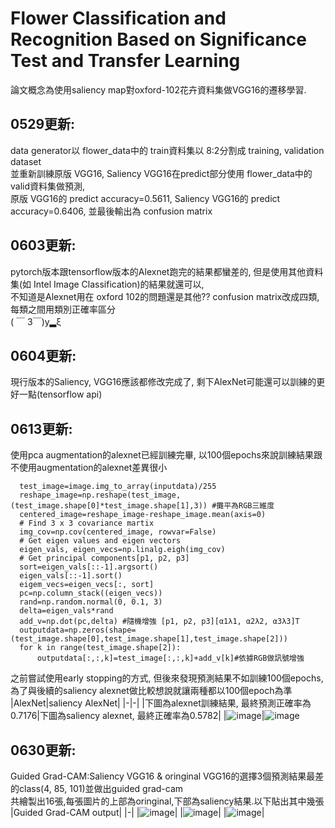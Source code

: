 # Flower Classification and Recognition Based on Significance Test and Transfer Learning 
  論文概念為使用saliency map對oxford-102花卉資料集做VGG16的遷移學習.<br>
## 0529更新:<br>
  data generator以 flower_data中的 train資料集以 8:2分割成 training, validation dataset<br>
  並重新訓練原版 VGG16, Saliency VGG16在predict部分使用 flower_data中的 valid資料集做預測,<br>
  原版 VGG16的 predict accuracy=0.5611, Saliency VGG16的 predict accuracy=0.6406, 並最後輸出為 confusion matrix<br>
## 0603更新:<br>
  pytorch版本跟tensorflow版本的Alexnet跑完的結果都蠻差的, 但是使用其他資料集(如 Intel Image Classification)的結果就還可以,<br>
  不知道是Alexnet用在 oxford 102的問題還是其他?? confusion matrix改成四類, 每類之間用類別正確率區分<br>
  ( ￣ 3￣)y▂ξ<br>
## 0604更新:<br>
  現行版本的Saliency, VGG16應該都修改完成了, 剩下AlexNet可能還可以訓練的更好一點(tensorflow api)<br>
## 0613更新:<br>
  使用pca augmentation的alexnet已經訓練完畢, 以100個epochs來說訓練結果跟不使用augmentation的alexnet差異很小<br>
  ```
    test_image=image.img_to_array(inputdata)/255
    reshape_image=np.reshape(test_image,(test_image.shape[0]*test_image.shape[1],3)) #攤平為RGB三維度
    centered_image=reshape_image-reshape_image.mean(axis=0)
    # Find 3 x 3 covariance martix
    img_cov=np.cov(centered_image, rowvar=False)
    # Get eigen values and eigen vectors
    eigen_vals, eigen_vecs=np.linalg.eigh(img_cov)
    # Get principal components[p1, p2, p3]
    sort=eigen_vals[::-1].argsort()
    eigen_vals[::-1].sort()     
    eigem_vecs=eigen_vecs[:, sort]
    pc=np.column_stack((eigen_vecs))
    rand=np.random.normal(0, 0.1, 3)
    delta=eigen_vals*rand
    add_v=np.dot(pc,delta) #隨機增強 [p1, p2, p3][α1λ1, α2λ2, α3λ3]T
    outputdata=np.zeros(shape=(test_image.shape[0],test_image.shape[1],test_image.shape[2]))
    for k in range(test_image.shape[2]):
        outputdata[:,:,k]=test_image[:,:,k]+add_v[k]#依據RGB做訊號增強
  ```
  之前嘗試使用early stopping的方式, 但後來發現預測結果不如訓練100個epochs, 為了與後續的saliency alexnet做比較想說就讓兩種都以100個epoch為準<br>
  |AlexNet|saliency AlexNet|
  |-|-|
  |下圖為alexnet訓練結果, 最終預測正確率為0.7176|下圖為saliency alexnet, 最終正確率為0.5782|
  |![image](https://i.imgur.com/jvvuX6l.jpg)|![image](https://i.imgur.com/wXKoGWQ.jpg)
## 0630更新:<br>
  Guided Grad-CAM:Saliency VGG16 & oringinal VGG16的選擇3個預測結果最差的class(4, 85, 101)並做出guided grad-cam<br>
  共繪製出16張,每張圖片的上部為oringinal,下部為saliency結果.以下貼出其中幾張
  |Guided Grad-CAM output|
  |-|
  |![image](https://imgur.com/9GpWyU5.jpg)|
  |![image](https://imgur.com/NMzYEin.jpg)|
  |![image](https://imgur.com/xqtaSx9.jpg)|
  
